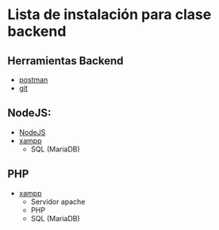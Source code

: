 # Lista de instalación para clase backend


## Herramientas Backend

- [postman](https://www.postman.com/downloads/)
- [git](https://www.postman.com/downloads/)

## NodeJS:

- [NodeJS](https://nodejs.org/es)
- [xampp](https://www.apachefriends.org/es/index.html)
    - SQL (MariaDB)

## PHP

- [xampp](https://www.apachefriends.org/es/index.html)
    - Servidor apache
    - PHP
    - SQL (MariaDB)